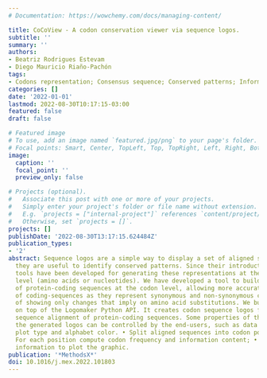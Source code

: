 ```yaml
---
# Documentation: https://wowchemy.com/docs/managing-content/

title: CoCoView - A codon conservation viewer via sequence logos.
subtitle: ''
summary: ''
authors:
- Beatriz Rodrigues Estevam
- Diego Mauricio Riaño-Pachón
tags:
- Codons representation; Consensus sequence; Conserved patterns; Information theory
categories: []
date: '2022-01-01'
lastmod: 2022-08-30T10:17:15-03:00
featured: false
draft: false

# Featured image
# To use, add an image named `featured.jpg/png` to your page's folder.
# Focal points: Smart, Center, TopLeft, Top, TopRight, Left, Right, BottomLeft, Bottom, BottomRight.
image:
  caption: ''
  focal_point: ''
  preview_only: false

# Projects (optional).
#   Associate this post with one or more of your projects.
#   Simply enter your project's folder or file name without extension.
#   E.g. `projects = ["internal-project"]` references `content/project/deep-learning/index.md`.
#   Otherwise, set `projects = []`.
projects: []
publishDate: '2022-08-30T13:17:15.624484Z'
publication_types:
- '2'
abstract: Sequence logos are a simple way to display a set of aligned sequences, and
  they are useful to identify conserved patterns. Since their introduction, several
  tools have been developed for generating these representations at the single residue
  level (amino acids or nucleotides). We have developed a tool to build sequence logos
  of protein-coding sequences at the codon level, allowing more accurate analysis
  of coding-sequences as they represent synonymous and non-synonymous changes instead
  of showing only changes that imply on amino acid substitutions. We built CoCoView
  on top of the Logomaker Python API. It creates codon sequence logos from a multiple
  sequence alignment of protein-coding sequences. Some properties of the data and
  the generated logos can be controlled by the end-users, such as data redundancy,
  plot type and alphabet color. • Split aligned sequences into codon positions; •
  For each position compute codon frequency and information content; • Use the computed
  information to plot the graphic.
publication: '*MethodsX*'
doi: 10.1016/j.mex.2022.101803
---
```


